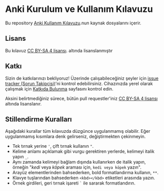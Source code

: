 # Anki Kurulum ve Kullanım Kılavuzu 

Bu repository [Anki Kullanım Kılavuzu](https://docs.ankiweb.net).nun kaynak dosyalarını içerir.

## Lisans 

Bu kılavuz [CC BY-SA 4 lisansı](https://creativecommons.org/licenses/by-sa/4.0/). altında lisanslanmıştır 

## Katkı 

Sizin de katkılarınızı bekliyoruz! Üzerinde çalışabileceğiniz şeyler için [issue tracker (Sorun Takipçisi)](https://github.com/ankitects/anki-manual/issues)'ni kontrol edebilirsiniz. Cihazınızda yerel olarak çalışmak için [Katkıda Bulunma](CONTRIBUTING.md) sayfasını kontrol edin.

Aksini belirtmediğiniz sürece, bütün pull requestler'iniz  [CC BY-SA 4 lisansı](https://creativecommons.org/licenses/by-sa/) altında lisanslanır.

## Stillendirme Kuralları

Aşağıdaki kurallar tüm kılavuzda düzgünce uygulanmamış olabilir. Eğer uygulanmamış kısımlara denk gelirseniz, değiştirmekten çekinmeyin.

- Tek tırnak yerine `'`, çift tırnak kullanın `"`.
- Kelime anlamı açıklamak gibi vurgu gerektiren yerlerde, kelimeyi italik yapın `_`.
- Aynı zamanda kelimeyi bağlam dışında kullanırken de italik yapın, örneğin "_kedi_ veya _köpek_ araması için, `kedi veya köpek` yazın".
- Arayüz elementlerinden bahsederken, bold formatlandırma kullanın, `**`.
- Klavye tuşlarından bahsederken `<kbd></kbd>` etiketleri arasında yazın.
- Örnek girdileri, geri tırnak işareti `` ` `` ile sararak formatlandırın.
